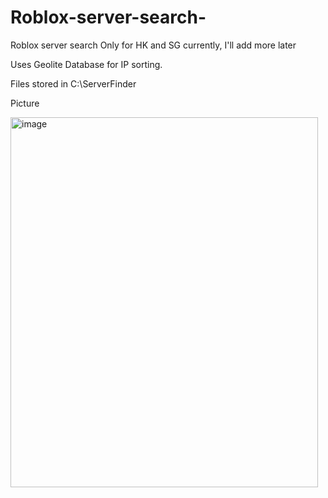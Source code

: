 # Roblox-server-search-
Roblox server search
Only for HK and SG currently, I'll add more later

Uses Geolite Database for IP sorting.

Files stored in C:\ServerFinder


Picture

<img width="492" height="592" alt="image" src="https://github.com/user-attachments/assets/5cd1d2ab-a0af-4610-805e-65584e5e09b3" />
